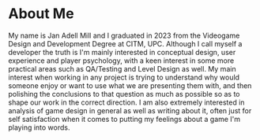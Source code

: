 # About Me

My name is Jan Adell Mill and I graduated in 2023 from the Videogame Design and Development Degree at CITM, UPC.
Although I call myself a developer the truth is I'm mainly interested in conceptual design, user experience and player psychology, with a keen interest in some more practical areas such as QA/Testing
and Level Design as well. My main interest when working in any project is trying to understand why would someone enjoy or want to use what we are presenting them with, and then polishing the conclusions
to that question as much as possible so as to shape our work in the correct direction.
I am also extremely interested in analysis of game design in general as well as writing about it, often just for self satisfaction when it comes to putting my feelings about a game I'm playing into
words.
